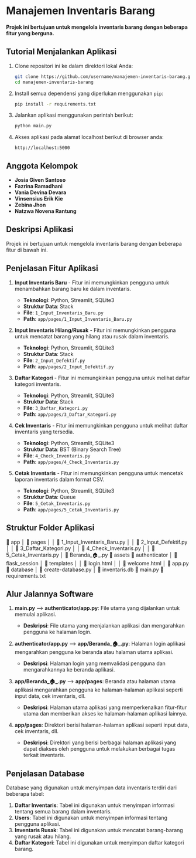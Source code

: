 # Manajemen Inventaris Barang

**Projek ini bertujuan untuk mengelola inventaris barang dengan beberapa fitur yang berguna.**

## Tutorial Menjalankan Aplikasi

1. Clone repositori ini ke dalam direktori lokal Anda:
    ```bash
    git clone https://github.com/username/manajemen-inventaris-barang.git
    cd manajemen-inventaris-barang
    ```

2. Install semua dependensi yang diperlukan menggunakan `pip`:
    ```bash
    pip install -r requirements.txt
    ```

3. Jalankan aplikasi menggunakan perintah berikut:
    ```bash
    python main.py
    ```

4. Akses aplikasi pada alamat localhost berikut di browser anda:
    ```
    http://localhost:5000
    ```

## Anggota Kelompok
- **Josia Given Santoso**
- **Fazrina Ramadhani**
- **Vania Devina Devara**
- **Vinsensius Erik Kie**
- **Zebina Jhon**
- **Natzwa Novena Rantung**

## Deskripsi Aplikasi
Projek ini bertujuan untuk mengelola inventaris barang dengan beberapa fitur di bawah ini.

## Penjelasan Fitur Aplikasi
1. **Input Inventaris Baru** - Fitur ini memungkinkan pengguna untuk menambahkan barang baru ke dalam inventaris.
    - **Teknologi**: Python, Streamlit, SQLite3
    - **Struktur Data**: Stack
    - **File**: `1_Input_Inventaris_Baru.py`
    - **Path**: `app/pages/1_Input_Inventaris_Baru.py`

2. **Input Inventaris Hilang/Rusak** - Fitur ini memungkinkan pengguna untuk mencatat barang yang hilang atau rusak dalam inventaris.
    - **Teknologi**: Python, Streamlit, SQLite3
    - **Struktur Data**: Stack
    - **File**: `2_Input_Defektif.py`
    - **Path**: `app/pages/2_Input_Defektif.py`

3. **Daftar Kategori** - Fitur ini memungkinkan pengguna untuk melihat daftar kategori inventaris.
    - **Teknologi**: Python, Streamlit, SQLite3
    - **Struktur Data**: Stack
    - **File**: `3_Daftar_Kategori.py`
    - **Path**: `app/pages/3_Daftar_Kategori.py`

4. **Cek Inventaris** - Fitur ini memungkinkan pengguna untuk melihat daftar inventaris yang tersedia.
    - **Teknologi**: Python, Streamlit, SQLite3
    - **Struktur Data**: BST (Binary Search Tree)
    - **File**: `4_Check_Inventaris.py`
    - **Path**: `app/pages/4_Check_Inventaris.py`

5. **Cetak Inventaris** - Fitur ini memungkinkan pengguna untuk mencetak laporan inventaris dalam format CSV.
    - **Teknologi**: Python, Streamlit, SQLite3
    - **Struktur Data**: Queue
    - **File**: `5_Cetak_Inventaris.py`
    - **Path**: `app/pages/5_Cetak_Inventaris.py`

## Struktur Folder Aplikasi

📁 app
│ 📁 pages
│ │ 📄 1_Input_Inventaris_Baru.py
│ │ 📄 2_Input_Defektif.py
│ │ 📄 3_Daftar_Kategori.py
│ │ 📄 4_Check_Inventaris.py
│ │ 📄 5_Cetak_Inventaris.py
│ 📄 Beranda_🏠_.py
📁 assets
📁 authenticator
│ 📁 flask_session
│ 📁 templates
│ │ 📄 login.html
│ │ 📄 welcome.html
│ 📄 app.py
📁 database
│ 📄 create-database.py
│ 📄 inventaris.db
📄 main.py
📄 requirements.txt


## Alur Jalannya Software
1. **main.py** ⟶ **authenticator/app.py**: File utama yang dijalankan untuk memulai aplikasi.
    - **Deskripsi**: File utama yang menjalankan aplikasi dan mengarahkan pengguna ke halaman login.

2. **authenticator/app.py** ⟶ **app/Beranda_🏠_.py**: Halaman login aplikasi mengarahkan pengguna ke beranda atau halaman utama aplikasi.
    - **Deskripsi**: Halaman login yang memvalidasi pengguna dan mengarahkannya ke beranda aplikasi.

3. **app/Beranda_🏠_.py** ⟶ **app/pages**: Beranda atau halaman utama aplikasi mengarahkan pengguna ke halaman-halaman aplikasi seperti input data, cek inventaris, dll.
    - **Deskripsi**: Halaman utama aplikasi yang memperkenalkan fitur-fitur utama dan memberikan akses ke halaman-halaman aplikasi lainnya.

4. **app/pages**: Direktori berisi halaman-halaman aplikasi seperti input data, cek inventaris, dll.
    - **Deskripsi**: Direktori yang berisi berbagai halaman aplikasi yang dapat diakses oleh pengguna untuk melakukan berbagai tugas terkait inventaris.

## Penjelasan Database
Database yang digunakan untuk menyimpan data inventaris terdiri dari beberapa tabel:
1. **Daftar Inventaris**: Tabel ini digunakan untuk menyimpan informasi tentang semua barang dalam inventaris.
2. **Users**: Tabel ini digunakan untuk menyimpan informasi tentang pengguna aplikasi.
3. **Inventaris Rusak**: Tabel ini digunakan untuk mencatat barang-barang yang rusak atau hilang.
4. **Daftar Kategori**: Tabel ini digunakan untuk menyimpan daftar kategori barang.
